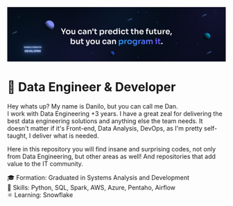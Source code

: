 <img src='assets/LinkedIn cover - 5.png'>

# 👾 Data Engineer & Developer


Hey whats up? My name is Danilo, but you can call me Dan.
<br>
I work with Data Engineering +3 years. I have a great zeal for delivering the best data engineering solutions and anything else the team needs. It doesn't matter if it's Front-end, Data Analysis, DevOps, as I'm pretty self-taught, I deliver what is needed.


Here in this repository you will find insane and surprising codes, not only from Data Engineering, but other areas as well! And repositories that add value to the IT community.


🎓 Formation: Graduated in Systems Analysis and Development<br>
🎯 Skills: Python, SQL, Spark, AWS, Azure, Pentaho, Airflow<br>
⚛️ Learning: Snowflake
